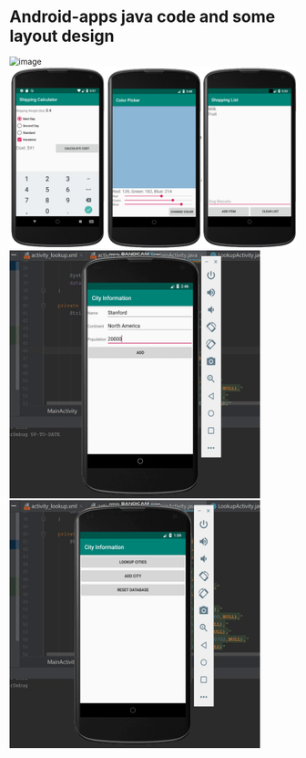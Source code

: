 # Android-apps java code and some layout design
![image](https://github.com/haoli94/Android-apps/blob/master/AITetris.gif)
![image](https://github.com/haoli94/Android-apps/blob/master/UI1.png)
<img width="440" height="435" src="https://github.com/haoli94/Android-apps/blob/master/Android%20DataBase.gif"/>
<img width="440" height="435" src="https://github.com/haoli94/Android-apps/blob/master/Android%20DataBase%20LookUp.gif"/>
